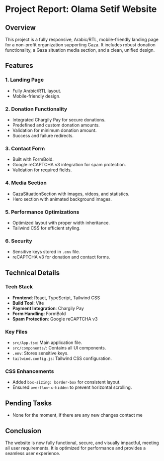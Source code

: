 # Project Report: Olama Setif Website

## Overview

This project is a fully responsive, Arabic/RTL, mobile-friendly landing page for a non-profit organization supporting Gaza. It includes robust donation functionality, a Gaza situation media section, and a clean, unified design.

## Features

### 1. **Landing Page**

- Fully Arabic/RTL layout.
- Mobile-friendly design.

### 2. **Donation Functionality**

- Integrated Chargily Pay for secure donations.
- Predefined and custom donation amounts.
- Validation for minimum donation amount.
- Success and failure redirects.

### 3. **Contact Form**

- Built with FormBold.
- Google reCAPTCHA v3 integration for spam protection.
- Validation for required fields.

### 4. **Media Section**

- GazaSituationSection with images, videos, and statistics.
- Hero section with animated background images.

### 5. **Performance Optimizations**

- Optimized layout with proper width inheritance.
- Tailwind CSS for efficient styling.

### 6. **Security**

- Sensitive keys stored in `.env` file.
- reCAPTCHA v3 for donation and contact forms.

## Technical Details

### **Tech Stack**

- **Frontend**: React, TypeScript, Tailwind CSS
- **Build Tool**: Vite
- **Payment Integration**: Chargily Pay
- **Form Handling**: FormBold
- **Spam Protection**: Google reCAPTCHA v3

### **Key Files**

- `src/App.tsx`: Main application file.
- `src/components/`: Contains all UI components.
- `.env`: Stores sensitive keys.
- `tailwind.config.js`: Tailwind CSS configuration.

### **CSS Enhancements**

- Added `box-sizing: border-box` for consistent layout.
- Ensured `overflow-x-hidden` to prevent horizontal scrolling.

## Pending Tasks

- None for the moment, if there are any new changes contact me

## Conclusion

The website is now fully functional, secure, and visually impactful, meeting all user requirements. It is optimized for performance and provides a seamless user experience.
